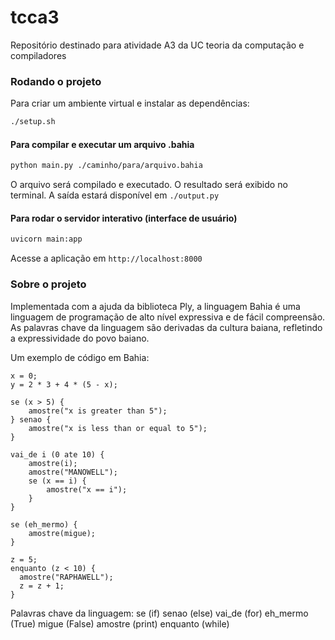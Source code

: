 # tcca3

Repositório destinado para atividade A3 da UC teoria da computação e compiladores

### Rodando o projeto

Para criar um ambiente virtual e instalar as dependências:

```bash
./setup.sh
```

#### Para compilar e executar um arquivo .bahia

```bash
python main.py ./caminho/para/arquivo.bahia
```

O arquivo será compilado e executado.
O resultado será exibido no terminal.
A saída estará disponível em `./output.py`

#### Para rodar o servidor interativo (interface de usuário)

```bash
uvicorn main:app
```

Acesse a aplicação em `http://localhost:8000`

### Sobre o projeto

Implementada com a ajuda da biblioteca Ply, a linguagem Bahia é uma linguagem de programação de alto nível expressiva e de fácil compreensão.
As palavras chave da linguagem são derivadas da cultura baiana, refletindo a expressividade do povo baiano.

Um exemplo de código em Bahia:

```bahia
x = 0;
y = 2 * 3 + 4 * (5 - x);

se (x > 5) {
    amostre("x is greater than 5");
} senao {
    amostre("x is less than or equal to 5");
}

vai_de i (0 ate 10) {
    amostre(i);
    amostre("MANOWELL");
    se (x == i) {
        amostre("x == i");
    }
}

se (eh_mermo) {
    amostre(migue);
}

z = 5;
enquanto (z < 10) {
  amostre("RAPHAWELL");
  z = z + 1;
}
```

Palavras chave da linguagem:
se (if)
senao (else)
vai_de (for)
eh_mermo (True)
migue (False)
amostre (print)
enquanto (while)

